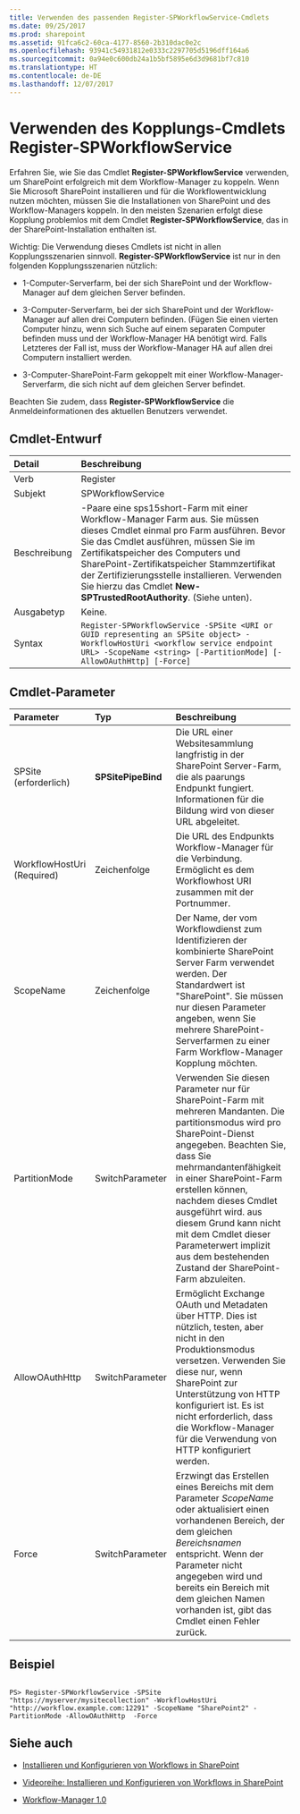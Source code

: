 ```yaml
---
title: Verwenden des passenden Register-SPWorkflowService-Cmdlets
ms.date: 09/25/2017
ms.prod: sharepoint
ms.assetid: 91fca6c2-60ca-4177-8560-2b310dac0e2c
ms.openlocfilehash: 93941c54931812e0333c2297705d5196dff164a6
ms.sourcegitcommit: 0a94e0c600db24a1b5bf5895e6d3d9681bf7c810
ms.translationtype: HT
ms.contentlocale: de-DE
ms.lasthandoff: 12/07/2017
---
```

# <a name="using-the-pairing-cmdlet-register-spworkflowservice"></a>Verwenden des Kopplungs-Cmdlets Register-SPWorkflowService
Erfahren Sie, wie Sie das Cmdlet **Register-SPWorkflowService** verwenden, um SharePoint erfolgreich mit dem Workflow-Manager zu koppeln.
Wenn Sie Microsoft SharePoint installieren und für die Workflowentwicklung nutzen möchten, müssen Sie die Installationen von SharePoint und des Workflow-Managers koppeln. In den meisten Szenarien erfolgt diese Kopplung problemlos mit dem Cmdlet **Register-SPWorkflowService**, das in der SharePoint-Installation enthalten ist.
  
    
    

Wichtig: Die Verwendung dieses Cmdlets ist nicht in allen Kopplungsszenarien sinnvoll. **Register-SPWorkflowService** ist nur in den folgenden Kopplungsszenarien nützlich:
- 1-Computer-Serverfarm, bei der sich SharePoint und der Workflow-Manager auf dem gleichen Server befinden.
    
  
- 3-Computer-Serverfarm, bei der sich SharePoint und der Workflow-Manager auf allen drei Computern befinden. (Fügen Sie einen vierten Computer hinzu, wenn sich Suche auf einem separaten Computer befinden muss und der Workflow-Manager HA benötigt wird. Falls Letzteres der Fall ist, muss der Workflow-Manager HA auf allen drei Computern installiert werden.
    
  
- 3-Computer-SharePoint-Farm gekoppelt mit einer Workflow-Manager-Serverfarm, die sich nicht auf dem gleichen Server befindet.
    
  
Beachten Sie zudem, dass **Register-SPWorkflowService** die Anmeldeinformationen des aktuellen Benutzers verwendet.
## <a name="cmdlet-design"></a>Cmdlet-Entwurf





|**Detail**|**Beschreibung**|
|:-----|:-----|
|Verb  <br/> |Register  <br/> |
|Subjekt  <br/> |SPWorkflowService  <br/> |
|Beschreibung  <br/> |-Paare eine sps15short-Farm mit einer Workflow-Manager Farm aus. Sie müssen dieses Cmdlet einmal pro Farm ausführen. Bevor Sie das Cmdlet ausführen, müssen Sie im Zertifikatspeicher des Computers und SharePoint-Zertifikatspeicher Stammzertifikat der Zertifizierungsstelle installieren. Verwenden Sie hierzu das Cmdlet **New-SPTrustedRootAuthority**. (Siehe unten).<br/> |
|Ausgabetyp  <br/> |Keine.  <br/> |
|Syntax  <br/> | `Register-SPWorkflowService -SPSite <URI or GUID representing an SPSite object> -WorkflowHostUri <workflow service endpoint URL> -ScopeName <string> [-PartitionMode] [-AllowOAuthHttp] [-Force]` <br/> |
   

## <a name="cmdlet-parameters"></a>Cmdlet-Parameter



|**Parameter**|**Typ**|**Beschreibung**|
|:-----|:-----|:-----|
|SPSite          (erforderlich)  <br/> |**SPSitePipeBind** <br/> |Die URL einer Websitesammlung langfristig in der SharePoint Server-Farm, die als paarungs Endpunkt fungiert. Informationen für die Bildung wird von dieser URL abgeleitet.  <br/> |
|WorkflowHostUri          (Required)  <br/> |Zeichenfolge  <br/> |Die URL des Endpunkts Workflow-Manager für die Verbindung. Ermöglicht es dem Workflowhost URI zusammen mit der Portnummer.  <br/> |
|ScopeName  <br/> |Zeichenfolge  <br/> |Der Name, der vom Workflowdienst zum Identifizieren der kombinierte SharePoint Server Farm verwendet werden. Der Standardwert ist "SharePoint". Sie müssen nur diesen Parameter angeben, wenn Sie mehrere SharePoint-Serverfarmen zu einer Farm Workflow-Manager Kopplung möchten.  <br/> |
|PartitionMode  <br/> |SwitchParameter  <br/> |Verwenden Sie diesen Parameter nur für SharePoint-Farm mit mehreren Mandanten. Die partitionsmodus wird pro SharePoint-Dienst angegeben. Beachten Sie, dass Sie mehrmandantenfähigkeit in einer SharePoint-Farm erstellen können, nachdem dieses Cmdlet ausgeführt wird. aus diesem Grund kann nicht mit dem Cmdlet dieser Parameterwert implizit aus dem bestehenden Zustand der SharePoint-Farm abzuleiten.  <br/> |
|AllowOAuthHttp  <br/> |SwitchParameter  <br/> |Ermöglicht Exchange OAuth und Metadaten über HTTP. Dies ist nützlich, testen, aber nicht in den Produktionsmodus versetzen. Verwenden Sie diese nur, wenn SharePoint zur Unterstützung von HTTP konfiguriert ist. Es ist nicht erforderlich, dass die Workflow-Manager für die Verwendung von HTTP konfiguriert werden.  <br/> |
|Force  <br/> |SwitchParameter  <br/> |Erzwingt das Erstellen eines Bereichs mit dem Parameter _ScopeName_ oder aktualisiert einen vorhandenen Bereich, der dem gleichen _Bereichsnamen_ entspricht. Wenn der Parameter nicht angegeben wird und bereits ein Bereich mit dem gleichen Namen vorhanden ist, gibt das Cmdlet einen Fehler zurück.  <br/> |
   

## <a name="example"></a>Beispiel


```

PS> Register-SPWorkflowService -SPSite "https://myserver/mysitecollection" -WorkflowHostUri "http://workflow.example.com:12291" -ScopeName "SharePoint2" -PartitionMode -AllowOAuthHttp  -Force
```


## <a name="see-also"></a>Siehe auch
<a name="bk_addresources"> </a>


-  
  [Installieren und Konfigurieren von Workflows in SharePoint](http://technet.microsoft.com/de-DE/library/jj658588.aspx)
    
  
-  
  [Videoreihe: Installieren und Konfigurieren von Workflows in SharePoint](http://technet.microsoft.com/de-DE/library/dn201724.aspx)
    
  
-  
  [Workflow-Manager 1.0](http://msdn.microsoft.com/de-DE/library/jj193528%28Azure.10%29)
    
  
